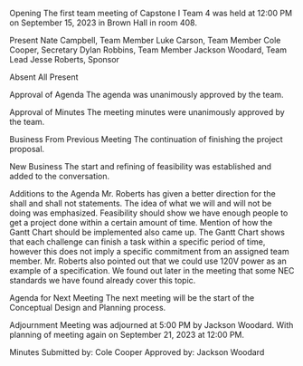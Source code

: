 Opening
The first team meeting of Capstone I Team 4 was held at 12:00 PM on September 15, 2023 in Brown Hall in room 408.

Present
Nate Campbell, Team Member
Luke Carson, Team Member
Cole Cooper, Secretary
Dylan Robbins, Team Member
Jackson Woodard, Team Lead
Jesse Roberts, Sponsor

Absent
All Present

Approval of Agenda
The agenda was unanimously approved by the team.

Approval of Minutes
The meeting minutes were unanimously approved by the team.

Business From Previous Meeting
The continuation of finishing the project proposal.

New Business 
The start and refining of feasibility was established and added to the conversation. 

Additions to the Agenda
Mr. Roberts has given a better direction for the shall and shall not statements. The idea of what we will and will not be doing was emphasized. Feasibility should show we have enough people to get a project done within a certain amount of time. Mention of how the Gantt Chart should be implemented also came up. The Gantt Chart shows that each challenge can finish a task within a specific period of time, however this does not imply a specific commitment from an assigned team member. Mr. Roberts also pointed out that we could use 120V power as an example of a specification. We found out later in the meeting that some NEC standards we have found already cover this topic. 

Agenda for Next Meeting
The next meeting will be the start of the Conceptual Design and Planning process.

Adjournment 
Meeting was adjourned at 5:00 PM by Jackson Woodard. With planning of meeting again on September 21, 2023 at 12:00 PM.

Minutes Submitted by: Cole Cooper
Approved by: Jackson Woodard
